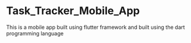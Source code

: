 # Task_Tracker_Mobile_App
This is a mobile app built using flutter framework and built using the dart programming language
